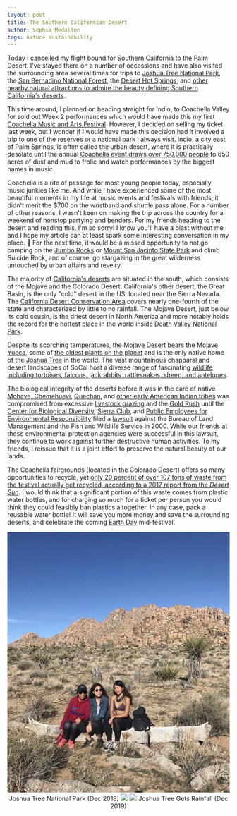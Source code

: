 ```yaml
---
layout: post
title: The Southern Californian Desert
author: Sophia Medallon
tags: nature sustainability
---
```


Today I cancelled my flight bound for Southern California to the Palm Desert. I've stayed there on a number of occassions and have also visited the surrounding area several times for trips to [Joshua Tree National Park](https://www.nps.gov/jotr/index.htm), the [San Bernadino National Forest](https://www.fs.usda.gov/sbnf), the [Desert Hot Springs](https://www.google.com/search?client=safari&rls=en&q=Desert+Hot+Springs&ie=UTF-8&oe=UTF-8), and [other nearby natural attractions to admire the beauty defining Southern California's deserts](https://www.visitgreaterpalmsprings.com/california-deserts/regions/southern/).

This time around, I planned on heading straight for Indio, to Coachella Valley for sold out Week 2 performances which would have made this my first [Coachella Music and Arts Festival](https://coachella.com). However, I decided on selling my ticket last week, but I wonder if I would have made this decision had it involved a trip to one of the reserves or a national park I always visit. Indio, a city east of Palm Springs, is often called the urban desert, where it is practically desolate until the annual [Coachella event draws over 750,000 people](https://www.billboard.com/pro/coachella-festival-2017-114-million-gross/) to 650 acres of dust and mud to frolic and watch performances by the biggest names in music.

Coachella is a rite of passage for most young people today, especially music junkies like me. And while I have experienced some of the most beautiful moments in my life at music events and festivals with friends, it didn't merit the $700 on the wristband and shuttle pass alone. For a number of other reasons, I wasn't keen on making the trip across the country for a weekend of nonstop partying and benders. 
For my friends heading to the desert and reading this, I'm so sorry! I know you'll have a blast without me and I hope my article can at least spark some interesting conversation in my place. 🖤 For the next time, it would be a missed opportunity to not go camping on the [Jumbo Rocks](https://www.nps.gov/jotr/planyourvisit/jumbo-rocks-campground.htm) or [Mount San Jacinto State Park](https://www.parks.ca.gov/?page_id=636) and climb Suicide Rock, and of course, go stargazing in the great wilderness untouched by urban affairs and revelry.

The majority of [California's deserts](https://www.visitcalifornia.com/region/deserts/) are situated in the south, which consists of the Mojave and the Colorado Desert. California's other desert, the Great Basin, is the only "cold" desert in the US, located near the Sierra Nevada. The [California Desert Conservation Area](https://www.biologicaldiversity.org/programs/public_lands/deserts/california_desert_conservation_area/index.html) covers nearly one-fourth of the state and characterized by little to no rainfall. The Mojave Desert, just below its cold cousin, is the driest desert in North America and more notably holds the record for the hottest place in the world inside [Death Valley National Park](https://www.nps.gov/deva/index.htm). 

Despite its scorching temperatures, the Mojave Desert bears the [Mojave Yucca](https://calscape.org/Yucca-schidigera-(Mojave-Yucca)?srchcr=sc56e1c1e51f976), some of [the oldest plants on the planet](https://www.sciencefocus.com/nature/top-10-oldest-plants-on-the-planet/) and is the only native home of the [Joshua Tree](https://calscape.org/loc-california/Yucca%20brevifolia) in the world. The vast mountainous chapparal and desert landscapes of SoCal host a diverse range of fascinating [wildlife including tortoises, falcons, jackrabbits, rattlesnakes, sheep, and antelopes](https://www.fs.usda.gov/land/pubs/ecoregions/ch40.html). 

The biological integrity of the deserts before it was in the care of native [Mohave, Chemehuevi](https://www.nps.gov/moja/learn/historyculture/index.htm), [Quechan](https://www.biologicaldiversity.org/programs/public_lands/deserts/california_desert_conservation_area/history.html), and [other early American Indian tribes](http://mojavedesert.net/people/american-indians.html) was compromised from excessive [livestock grazing](https://www.parks.ca.gov/pages/735/files/insertgrasslandinvaders3up.pdf) and the [Gold Rush](https://www.parks.ca.gov/?page_id=1081) until the [Center for Biological Diversity](https://www.biologicaldiversity.org), [Sierra Club](https://www.sierraclub.org), and [Public Employees for Environmental Responsibility](https://peer.org) filed a [lawsuit](https://www.biologicaldiversity.org/programs/public_lands/deserts/california_desert_conservation_area/pdfs/complaint_2000.pdf) against the Bureau of Land Management and the Fish and Wildlife Service in 2000. While our friends at these environmental protection agencies were successful in this lawsuit, they continue to work against further destructive human activities. To my friends, I reissue that it is a joint effort to preserve the natural beauty of our lands. 

The Coachella fairgrounds (located in the Colorado Desert) offers so many opportunities to recycle, yet [only 20 percent of over 107 tons of waste from the festival actually get recycled, according to a 2017 report from the *Desert Sun*](https://www.desertsun.com/story/life/entertainment/music/coachella/2017/04/21/coachella-generates-107-tons-solid-waste-each-day-20-gets-recycled/305682001/). I would think that a significant portion of this waste comes from plastic water bottles, and for charging so much for a ticket per person you would think they could feasibly ban plastics altogether. In any case, pack a reusable water bottle! It will save you more money and save the surrounding deserts, and celebrate the coming [Earth Day](https://www.earthday.org/earth-day-2023/) mid-festival.

<div style='text-align: center;'>
<img src='/images/IMG_1445.JPG'>
Joshua Tree National Park (Dec 2018)
<img src='/images/IMG_5434.png'>
<img src='/images/IMG_9042.png'>
Joshua Tree Gets Rainfall (Dec 2019)
